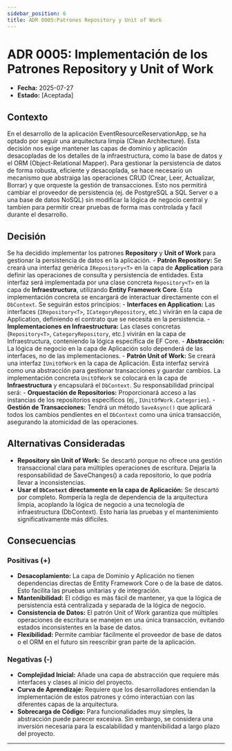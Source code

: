 ```yaml
---
sidebar_position: 6
title: ADR 0005:Patrones Repository y Unit of Work
---
```


# ADR 0005:   Implementación de los Patrones Repository y Unit of Work

* **Fecha:** 2025-07-27
* **Estado:** [Aceptada]

## Contexto

En el desarrollo de la aplicación EventResourceReservationApp, se ha optado por seguir una arquitectura limpia (Clean Architecture). Esta decisión nos exige mantener las capas de dominio y aplicación desacopladas de los detalles de la infraestructura, como la base de datos y el ORM (Object-Relational Mapper).
Para gestionar la persistencia de datos de forma robusta, eficiente y desacoplada, se hace necesario un mecanismo que abstraiga las operaciones CRUD (Crear, Leer, Actualizar, Borrar) y que orqueste la gestión de transacciones. Esto nos permitirá cambiar el proveedor de persistencia (ej. de PostgreSQL a SQL Server o a una base de datos NoSQL) sin modificar la lógica de negocio central y tambien para permitir crear pruebas de forma mas controlada y facil durante el desarrollo.

## Decisión

Se ha decidido implementar los patrones **Repository** y **Unit of Work** para gestionar la persistencia de datos en la aplicación.
    - **Patrón Repository:** Se creará una interfaz genérica `IRepository<T>` en la capa de **Application** para definir las operaciones de consulta y persistencia de entidades. Esta interfaz será implementada por una clase concreta `Repository<T>` en la capa de **Infraestructura**, utilizando **Entity Framework Core**. Esta implementación concreta se encargará de interactuar directamente con el `DbContext`. Se seguirán estos principios:
        - **Interfaces en Application:** Las interfaces (`IRepository<T>`, `ICategoryRepository`, etc.) vivirán en la capa de Application, definiendo el contrato que se necesita en la persistencia.
        - **Implementaciones en Infraestructura:** Las clases concretas (`Repository<T>`, `CategoryRepository`, etc.) vivirán en la capa de Infraestructura, conteniendo la lógica específica de EF Core.
        - **Abstracción:** La lógica de negocio en la capa de Aplicación solo dependerá de las interfaces, no de las implementaciones.
    - **Patrón Unit of Work:** Se creará una interfaz `IUnitOfWork` en la capa de Aplicación. Esta interfaz servirá como una abstracción para gestionar transacciones y guardar cambios. La implementación concreta `UnitOfWork` se colocará en la capa de **Infraestructura** y encapsulará el `DbContext`. Su responsabilidad principal será:
        - **Orquestación de Repositorios:** Proporcionará acceso a las instancias de los repositorios específicos (ej., `IUnitOfWork.Categories`).
        - **Gestión de Transacciones:** Tendrá un método `SaveAsync()` que aplicará todos los cambios pendientes en el `DbContext` como una única transacción, asegurando la atomicidad de las operaciones.

## Alternativas Consideradas

- **Repository sin Unit of Work:** Se descartó porque no ofrece una gestión transaccional clara para múltiples operaciones de escritura. Dejaría la responsabilidad de SaveChanges() a cada repositorio, lo que podría llevar a inconsistencias.
- **Usar el `DbContext` directamente en la capa de Aplicación:** Se descartó por completo. Rompería la regla de dependencia de la arquitectura limpia, acoplando la lógica de negocio a una tecnología de infraestructura (DbContext). Esto haría las pruebas y el mantenimiento significativamente más difíciles.

## Consecuencias

### Positivas (+)
* **Desacoplamiento:** La capa de Dominio y Aplicación no tienen dependencias directas de Entity Framework Core o de la base de datos. Esto facilita las pruebas unitarias y de integración.
* **Mantenibilidad:** El código es más fácil de mantener, ya que la lógica de persistencia está centralizada y separada de la lógica de negocio.
* **Consistencia de Datos:** El patrón Unit of Work garantiza que múltiples operaciones de escritura se manejen en una única transacción, evitando estados inconsistentes en la base de datos.
* **Flexibilidad:** Permite cambiar fácilmente el proveedor de base de datos o el ORM en el futuro sin reescribir gran parte de la aplicación.

### Negativas (-)
* **Complejidad Inicial:** Añade una capa de abstracción que requiere más interfaces y clases al inicio del proyecto.
* **Curva de Aprendizaje:** Requiere que los desarrolladores entiendan la implementación de estos patrones y cómo interactúan con las diferentes capas de la arquitectura.
* **Sobrecarga de Código:** Para funcionalidades muy simples, la abstracción puede parecer excesiva. Sin embargo, se considera una inversión necesaria para la escalabilidad y mantenibilidad a largo plazo del proyecto.

---